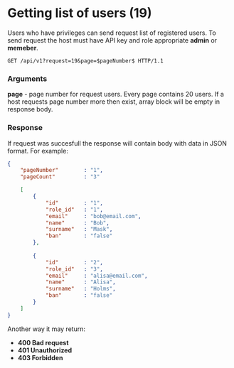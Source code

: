 # Getting list of users (19)

Users who have privileges can send request list of registered users. To send request the host must have API key and role appropriate **admin** or **memeber**. 

````
GET /api/v1?request=19&page=$pageNumber$ HTTP/1.1
````
### Arguments
**page** - page number for request users. Every page contains 20 users. If a host requests page number more then exist, array block will be empty in response body.


### Response

If request was succesfull the response will contain body with data in JSON format. For example:

```` json
{
    "pageNumber"        : "1",
    "pageCount"         : "3"

    [
        {
            "id"        : "1",
            "role_id"   : "1",
            "email"     : "bob@email.com",
            "name"      : "Bob",
            "surname"   : "Mask",
            "ban"       : "false"
        },
        
        {
            "id"        : "2",
            "role_id"   : "3",
            "email"     : "alisa@email.com",
            "name"      : "Alisa",
            "surname"   : "Holms",
            "ban"       : "false"
        }
    ]
}
````

Another way it may return:

* **400 Bad request** 
* **401 Unauthorized**
* **403 Forbidden**